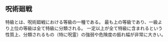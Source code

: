 ## 呪術廻戦
特級とは、呪術廻戦における等級の一種である。
最も上の等級であり、一級より上位の等級は全て特級に分類される。
一定以上が全て特級に含まれるという性質上、分類されるもの（特に呪霊）の強弱や危険度の振れ幅が非常に大きい。